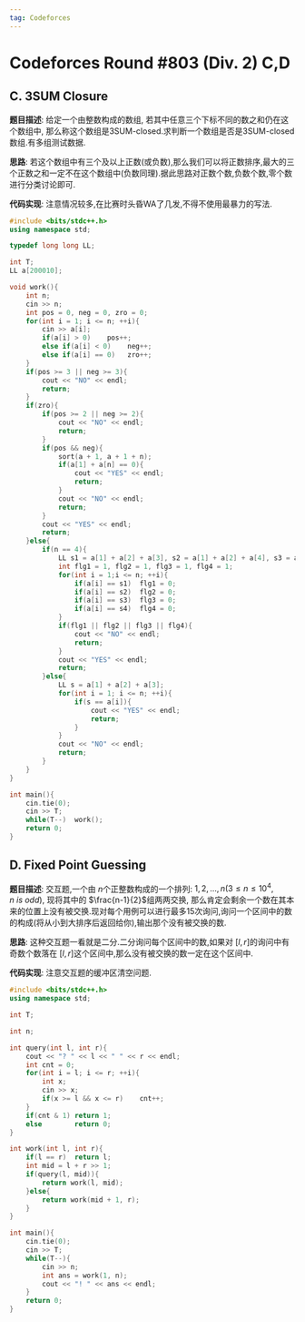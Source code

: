 ```yaml
---
tag: Codeforces
---
```


# Codeforces Round #803 (Div. 2) C,D

## C. 3SUM Closure

**题目描述**: 给定一个由整数构成的数组, 若其中任意三个下标不同的数之和仍在这个数组中, 那么称这个数组是3SUM-closed.求判断一个数组是否是3SUM-closed数组.有多组测试数据.

**思路**: 若这个数组中有三个及以上正数(或负数),那么我们可以将正数排序,最大的三个正数之和一定不在这个数组中(负数同理).据此思路对正数个数,负数个数,零个数进行分类讨论即可.

**代码实现**: 注意情况较多,在比赛时头昏WA了几发,不得不使用最暴力的写法.

```cpp
#include <bits/stdc++.h>
using namespace std;

typedef long long LL;

int T;
LL a[200010];

void work(){
    int n;
    cin >> n;
    int pos = 0, neg = 0, zro = 0;
    for(int i = 1; i <= n; ++i){
        cin >> a[i];
        if(a[i] > 0)    pos++;
        else if(a[i] < 0)    neg++;
        else if(a[i] == 0)   zro++;
    }
    if(pos >= 3 || neg >= 3){
        cout << "NO" << endl;
        return;
    }
    if(zro){
        if(pos >= 2 || neg >= 2){
            cout << "NO" << endl;
            return; 
        }
        if(pos && neg){
            sort(a + 1, a + 1 + n);
            if(a[1] + a[n] == 0){
                cout << "YES" << endl;
                return;
            }
            cout << "NO" << endl;
            return;
        }
        cout << "YES" << endl;
        return;
    }else{
        if(n == 4){
            LL s1 = a[1] + a[2] + a[3], s2 = a[1] + a[2] + a[4], s3 = a[2] + a[3] + a[4], s4 = a[1] + a[3] + a[4];
            int flg1 = 1, flg2 = 1, flg3 = 1, flg4 = 1;
            for(int i = 1;i <= n; ++i){
                if(a[i] == s1)  flg1 = 0;
                if(a[i] == s2)  flg2 = 0;
                if(a[i] == s3)  flg3 = 0;
                if(a[i] == s4)  flg4 = 0;
            }
            if(flg1 || flg2 || flg3 || flg4){
                cout << "NO" << endl;
                return;
            }
            cout << "YES" << endl;
            return;
        }else{
            LL s = a[1] + a[2] + a[3];
            for(int i = 1; i <= n; ++i){
                if(s == a[i]){
                    cout << "YES" << endl;
                    return;
                }
            }
            cout << "NO" << endl;
            return;
        }
    }
}

int main(){
    cin.tie(0);
    cin >> T;
    while(T--)  work();
    return 0;
}
```

## D. Fixed Point Guessing

**题目描述**: 交互题,一个由 $n$个正整数构成的一个排列: $1, 2, \dots, n(3 \leq n \leq 10^4, n\ is\ odd)$, 现将其中的 $\frac{n-1}{2}$组两两交换, 那么肯定会剩余一个数在其本来的位置上没有被交换.现对每个用例可以进行最多15次询问,询问一个区间中的数的构成(将从小到大排序后返回给你),输出那个没有被交换的数.

**思路**: 这种交互题一看就是二分.二分询问每个区间中的数,如果对 $[l,r]$的询问中有奇数个数落在 $[l,r]$这个区间中,那么没有被交换的数一定在这个区间中.

**代码实现**: 注意交互题的缓冲区清空问题.

```cpp
#include <bits/stdc++.h>
using namespace std;

int T;

int n;

int query(int l, int r){
    cout << "? " << l << " " << r << endl;
    int cnt = 0;
    for(int i = l; i <= r; ++i){
        int x;
        cin >> x;
        if(x >= l && x <= r)    cnt++;
    }
    if(cnt & 1) return 1;
    else        return 0;
}

int work(int l, int r){
    if(l == r)  return l;
    int mid = l + r >> 1;
    if(query(l, mid)){
        return work(l, mid);
    }else{
        return work(mid + 1, r);
    }
}

int main(){
    cin.tie(0);
    cin >> T;
    while(T--){
        cin >> n;
        int ans = work(1, n);
        cout << "! " << ans << endl;
    }
    return 0;
}
```